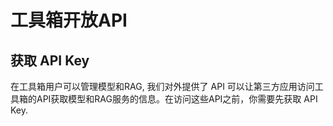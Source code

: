 # 工具箱开放API
## 获取 API Key
在工具箱用户可以管理模型和RAG, 我们对外提供了 API 可以让第三方应用访问工具箱的API获取模型和RAG服务的信息。在访问这些API之前，你需要先获取 API Key.

